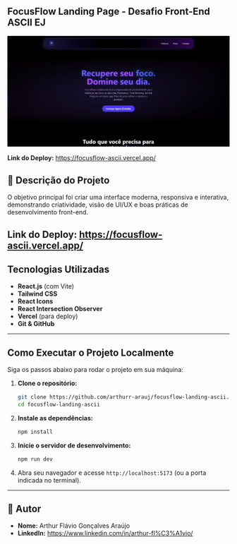 ## FocusFlow Landing Page - Desafio Front-End ASCII EJ

![FocusFlow Screenshot](https://github.com/arthurr-arauj/focusflow-landing-ascii/blob/main/public/Print%20site.jpg) 

**Link do Deploy:** https://focusflow-ascii.vercel.app/ 

## 📝 Descrição do Projeto


O objetivo principal foi criar uma interface moderna, responsiva e interativa, demonstrando criatividade, visão de UI/UX e boas práticas de desenvolvimento front-end.

**Link do Deploy:** https://focusflow-ascii.vercel.app/ 
---

## Tecnologias Utilizadas

* **React.js** (com Vite)
* **Tailwind CSS**
* **React Icons**
* **React Intersection Observer** 
* **Vercel** (para deploy)
* **Git & GitHub** 

---

## Como Executar o Projeto Localmente

Siga os passos abaixo para rodar o projeto em sua máquina:

1.  **Clone o repositório:**
    ```bash
    git clone https://github.com/arthurr-arauj/focusflow-landing-ascii.git
    cd focusflow-landing-ascii 
    ```
2.  **Instale as dependências:**
    ```bash
    npm install
    ```
3.  **Inicie o servidor de desenvolvimento:**
    ```bash
    npm run dev
    ```
4.  Abra seu navegador e acesse `http://localhost:5173` (ou a porta indicada no terminal).

---

## 👤 Autor

* **Nome:** Arthur Flávio Gonçalves Araújo
* **LinkedIn:** https://www.linkedin.com/in/arthur-fl%C3%A1vio/
